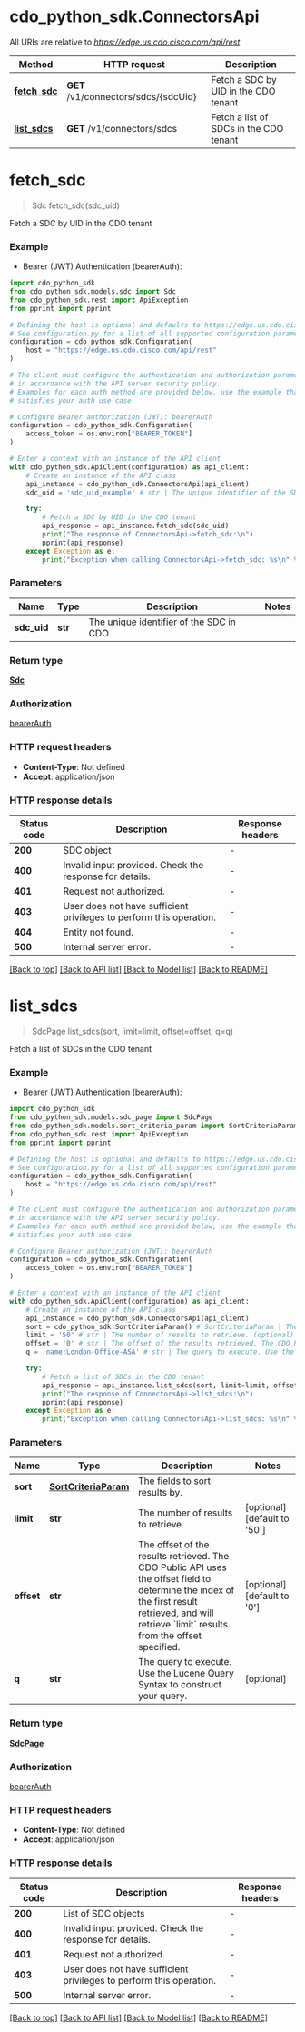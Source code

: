 # cdo_python_sdk.ConnectorsApi

All URIs are relative to *https://edge.us.cdo.cisco.com/api/rest*

Method | HTTP request | Description
------------- | ------------- | -------------
[**fetch_sdc**](ConnectorsApi.md#fetch_sdc) | **GET** /v1/connectors/sdcs/{sdcUid} | Fetch a SDC by UID in the CDO tenant
[**list_sdcs**](ConnectorsApi.md#list_sdcs) | **GET** /v1/connectors/sdcs | Fetch a list of SDCs in the CDO tenant


# **fetch_sdc**
> Sdc fetch_sdc(sdc_uid)

Fetch a SDC by UID in the CDO tenant

### Example

* Bearer (JWT) Authentication (bearerAuth):

```python
import cdo_python_sdk
from cdo_python_sdk.models.sdc import Sdc
from cdo_python_sdk.rest import ApiException
from pprint import pprint

# Defining the host is optional and defaults to https://edge.us.cdo.cisco.com/api/rest
# See configuration.py for a list of all supported configuration parameters.
configuration = cdo_python_sdk.Configuration(
    host = "https://edge.us.cdo.cisco.com/api/rest"
)

# The client must configure the authentication and authorization parameters
# in accordance with the API server security policy.
# Examples for each auth method are provided below, use the example that
# satisfies your auth use case.

# Configure Bearer authorization (JWT): bearerAuth
configuration = cdo_python_sdk.Configuration(
    access_token = os.environ["BEARER_TOKEN"]
)

# Enter a context with an instance of the API client
with cdo_python_sdk.ApiClient(configuration) as api_client:
    # Create an instance of the API class
    api_instance = cdo_python_sdk.ConnectorsApi(api_client)
    sdc_uid = 'sdc_uid_example' # str | The unique identifier of the SDC in CDO.

    try:
        # Fetch a SDC by UID in the CDO tenant
        api_response = api_instance.fetch_sdc(sdc_uid)
        print("The response of ConnectorsApi->fetch_sdc:\n")
        pprint(api_response)
    except Exception as e:
        print("Exception when calling ConnectorsApi->fetch_sdc: %s\n" % e)
```



### Parameters


Name | Type | Description  | Notes
------------- | ------------- | ------------- | -------------
 **sdc_uid** | **str**| The unique identifier of the SDC in CDO. | 

### Return type

[**Sdc**](Sdc.md)

### Authorization

[bearerAuth](../README.md#bearerAuth)

### HTTP request headers

 - **Content-Type**: Not defined
 - **Accept**: application/json

### HTTP response details

| Status code | Description | Response headers |
|-------------|-------------|------------------|
**200** | SDC object |  -  |
**400** | Invalid input provided. Check the response for details. |  -  |
**401** | Request not authorized. |  -  |
**403** | User does not have sufficient privileges to perform this operation. |  -  |
**404** | Entity not found. |  -  |
**500** | Internal server error. |  -  |

[[Back to top]](#) [[Back to API list]](../README.md#documentation-for-api-endpoints) [[Back to Model list]](../README.md#documentation-for-models) [[Back to README]](../README.md)

# **list_sdcs**
> SdcPage list_sdcs(sort, limit=limit, offset=offset, q=q)

Fetch a list of SDCs in the CDO tenant

### Example

* Bearer (JWT) Authentication (bearerAuth):

```python
import cdo_python_sdk
from cdo_python_sdk.models.sdc_page import SdcPage
from cdo_python_sdk.models.sort_criteria_param import SortCriteriaParam
from cdo_python_sdk.rest import ApiException
from pprint import pprint

# Defining the host is optional and defaults to https://edge.us.cdo.cisco.com/api/rest
# See configuration.py for a list of all supported configuration parameters.
configuration = cdo_python_sdk.Configuration(
    host = "https://edge.us.cdo.cisco.com/api/rest"
)

# The client must configure the authentication and authorization parameters
# in accordance with the API server security policy.
# Examples for each auth method are provided below, use the example that
# satisfies your auth use case.

# Configure Bearer authorization (JWT): bearerAuth
configuration = cdo_python_sdk.Configuration(
    access_token = os.environ["BEARER_TOKEN"]
)

# Enter a context with an instance of the API client
with cdo_python_sdk.ApiClient(configuration) as api_client:
    # Create an instance of the API class
    api_instance = cdo_python_sdk.ConnectorsApi(api_client)
    sort = cdo_python_sdk.SortCriteriaParam() # SortCriteriaParam | The fields to sort results by.
    limit = '50' # str | The number of results to retrieve. (optional) (default to '50')
    offset = '0' # str | The offset of the results retrieved. The CDO Public API uses the offset field to determine the index of the first result retrieved, and will retrieve `limit` results from the offset specified. (optional) (default to '0')
    q = 'name:London-Office-ASA' # str | The query to execute. Use the Lucene Query Syntax to construct your query. (optional)

    try:
        # Fetch a list of SDCs in the CDO tenant
        api_response = api_instance.list_sdcs(sort, limit=limit, offset=offset, q=q)
        print("The response of ConnectorsApi->list_sdcs:\n")
        pprint(api_response)
    except Exception as e:
        print("Exception when calling ConnectorsApi->list_sdcs: %s\n" % e)
```



### Parameters


Name | Type | Description  | Notes
------------- | ------------- | ------------- | -------------
 **sort** | [**SortCriteriaParam**](.md)| The fields to sort results by. | 
 **limit** | **str**| The number of results to retrieve. | [optional] [default to &#39;50&#39;]
 **offset** | **str**| The offset of the results retrieved. The CDO Public API uses the offset field to determine the index of the first result retrieved, and will retrieve &#x60;limit&#x60; results from the offset specified. | [optional] [default to &#39;0&#39;]
 **q** | **str**| The query to execute. Use the Lucene Query Syntax to construct your query. | [optional] 

### Return type

[**SdcPage**](SdcPage.md)

### Authorization

[bearerAuth](../README.md#bearerAuth)

### HTTP request headers

 - **Content-Type**: Not defined
 - **Accept**: application/json

### HTTP response details

| Status code | Description | Response headers |
|-------------|-------------|------------------|
**200** | List of SDC objects |  -  |
**400** | Invalid input provided. Check the response for details. |  -  |
**401** | Request not authorized. |  -  |
**403** | User does not have sufficient privileges to perform this operation. |  -  |
**500** | Internal server error. |  -  |

[[Back to top]](#) [[Back to API list]](../README.md#documentation-for-api-endpoints) [[Back to Model list]](../README.md#documentation-for-models) [[Back to README]](../README.md)

